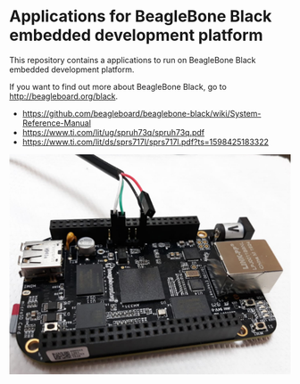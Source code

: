 # Applications for BeagleBone Black embedded development platform

This repository contains a applications to run on BeagleBone Black embedded development platform.

If you want to find out more about BeagleBone Black, go to http://beagleboard.org/black.

* https://github.com/beagleboard/beaglebone-black/wiki/System-Reference-Manual
* https://www.ti.com/lit/ug/spruh73q/spruh73q.pdf
* https://www.ti.com/lit/ds/sprs717l/sprs717l.pdf?ts=1598425183322



![BeagleBone Black](connect.png)

